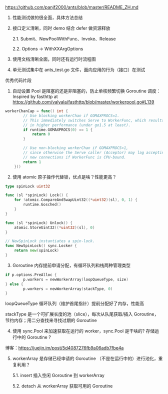https://github.com/panjf2000/ants/blob/master/README_ZH.md



1. 性能测试做的很全面，具体方法总结

2. 接口定义清晰，同时 demo 结合 defer 做资源释放

   2.1. Submit、NewPoolWithFunc、Invoke、Release

   2.2. Options -> WithXXArgOptions

3. 使用文档清晰全面，同时还有运行时流程图

4. 单元测试集中在 ants_test.go 文件，面向应用的行为（接口）在测试



优秀代码片段

1. 自动设置 Pool 是阻塞的还是非阻塞的，防止单核频繁切换 Goroutine 调度：Inspired by fasthttp at https://github.com/valyala/fasthttp/blob/master/workerpool.go#L139

```go
workerChanCap = func() int {
		// Use blocking workerChan if GOMAXPROCS=1.
		// This immediately switches Serve to WorkerFunc, which results
		// in higher performance (under go1.5 at least).
		if runtime.GOMAXPROCS(0) == 1 {
			return 0
		}

		// Use non-blocking workerChan if GOMAXPROCS>1,
		// since otherwise the Serve caller (Acceptor) may lag accepting
		// new connections if WorkerFunc is CPU-bound.
		return 1
	}()
```



2. 使用 atomic 原子操作代替锁，优点是啥？性能更高？

```go
type spinLock uint32

func (sl *spinLock) Lock() {
	for !atomic.CompareAndSwapUint32((*uint32)(sl), 0, 1) {
		runtime.Gosched()
	}
}

func (sl *spinLock) Unlock() {
	atomic.StoreUint32((*uint32)(sl), 0)
}

// NewSpinLock instantiates a spin-lock.
func NewSpinLock() sync.Locker {
	return new(spinLock)
}
```



3. Goroutine 内存提前申请分配，有循环队列和栈两种管理类型

```go
if p.options.PreAlloc {
		p.workers = newWorkerArray(loopQueueType, size)
} else {
		p.workers = newWorkerArray(stackType, 0)
}
```

loopQueueType 循环队列（维护首尾指针）提前分配好了内存，性能高

stackType 是一个可扩展长度的池（slice），每次从队尾获取/插入 Goroutine，节约内存；用二分查找来寻找过期的 Goroutine



4. 使用 sync.Pool 来加速获取在运行的 worker，sync.Pool 是干啥的? 存储运行中的 Goroutine ?

博客：https://juejin.im/post/5d4087276fb9a06adb7fbe4a
   

5. workerArray 是存储已经申请的 Goroutine （不是在运行中的）进行池化，重复利用？

   5.1. insert 插入空闲 Goroutine 到 workerArray

   5.2. detach 从 workerArray 获取可用的 Goroutine
